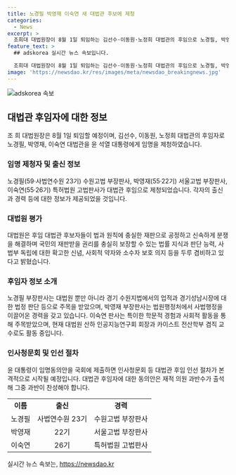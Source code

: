 ```yaml
---
title: 노경필 박영재 이숙연 새 대법관 후보에 제청
categories:
  - News
excerpt: >
  조희대 대법원장이 8월 1일 퇴임하는 김선수·이동원·노정희 대법관의 후임으로 노경필, 박영재, 이숙연 대법관을 윤석열 대통령에게 임명제청했다. 대법원은 새로운 후임들을 법과 원칙에 충실한 재판으로 공정하고 신속하게 분쟁을 해결해 국민의 재판받을 권리를 충실히 보장할 수 있는 법률 지식과 판단 능력, 사법부 독립에 대한 확고한 신념, 사회적 약자와 소수자 보호 의지 등을 두루 겸비했다고 밝혔다. 후임들의 경력과 성향에 대한 정보도 포함되어 있다.
feature_text: >
  ## adskorea 실시간 뉴스 속보입니다.

  조희대 대법원장이 8월 1일 퇴임하는 김선수·이동원·노정희 대법관의 후임으로 노경필, 박영재, 이숙연 대법관을 윤석열 대통령에게 임명제청했다. 대법원은 새로운 후임들을 법과 원칙에 충실한 재판으로 공정하고 신속하게 분쟁을 해결해 국민의 재판받을 권리를 충실히 보장할 수 있는 법률 지식과 판단 능력, 사법부 독립에 대한 확고한 신념, 사회적 약자와 소수자 보호 의지 등을 두루 겸비했다고 밝혔다. 후임들의 경력과 성향에 대한 정보도 포함되어 있다.
image: 'https://newsdao.kr/res/images/meta/newsdao_breakingnews.jpg'
---
```


<p><img src="https://newsdao.kr/res/images/meta/newsdao_breakingnews.jpg" alt="adskorea 속보" /></p>

<h2 data-ke-size="size26">대법관 후임자에 대한 정보</h2>

<p data-ke-size="size16">조 희 대법원장은 8월 1일 퇴임할 예정이며, 김선수, 이동원, 노정희 대법관의 후임자로 노경필, 박영재, 이숙연 대법관을 윤 석열 대통령에게 임명을 제청하였습니다.</p>

<h3><b>임명 제청자 및 출신 정보</b></h3>

<p data-ke-size="size16">노경필(59·사법연수원 23기) 수원고법 부장판사, 박영재(55·22기) 서울고법 부장판사, 이숙연(55·26기) 특허법원 고법판사가 대법관 후임으로 제청되었습니다. 각자의 출신과 경력 등에 대한 정보가 제공되었을 것입니다.</p>

<h3><b>대법원 평가</b></h3>

<p data-ke-size="size16">대법원은 후임 대법관 후보자들이 법과 원칙에 충실한 재판으로 공정하고 신속하게 분쟁을 해결하며 국민의 재판받을 권리를 충실히 보장할 수 있는 법률 지식과 판단 능력, 사법부 독립에 대한 확고한 신념, 사회적 약자와 소수자 보호 의지 등을 두루 겸비하고 있다고 밝혔습니다.</p>

<h3><b>후임자 정보 소개</b></h3>

<p data-ke-size="size16">노경필 부장판사는 대법원 뿐만 아니라 경기 수원지법에서의 업적과 경기성남시장에 대한 법정 판단 등으로 주목을 받았으며, 박영재 부장판사는 법원행정처에서 사법행정을 이끌어온 경력을 갖고 있습니다. 이숙연 판사는 특이한 학문적 경험과 사회적 활동을 통해 주목받았으며, 현재 대법원 산하 인공지능연구회 회장과 카이스트 전산학부 겸직 교수로도 활동 중입니다.</p>

<h3><b>인사청문회 및 인선 절차</b></h3>

<p data-ke-size="size16">윤 대통령이 임명동의안을 국회에 제출하면 인사청문회 등 대법관 후임 인선 절차가 본격적으로 시작될 예정입니다. 대법관 후임자에 대한 동의안은 재적 의원 과반수가 출석해 그중 과반이 찬성해야 합니다.</p>

<table>
    <tbody>
        <tr>
            <td style="text-align: center; height: 17px;"><b>이름</b></td>
            <td style="text-align: center; height: 17px;"><b>출신</b></td>
            <td style="text-align: center; height: 17px;"><b>경력</b></td>
        </tr>
        <tr>
            <td style="text-align: center; height: 17px;">노경필</td>
            <td style="text-align: center; height: 17px;">사법연수원 23기</td>
            <td style="text-align: center; height: 17px;">수원고법 부장판사</td>
        </tr>
        <tr>
            <td style="text-align: center; height: 17px;">박영재</td>
            <td style="text-align: center; height: 17px;">22기</td>
            <td style="text-align: center; height: 17px;">서울고법 부장판사</td>
        </tr>
        <tr>
            <td style="text-align: center; height: 17px;">이숙연</td>
            <td style="text-align: center; height: 17px;">26기</td>
            <td style="text-align: center; height: 17px;">특허법원 고법판사</td>
        </tr>
    </tbody>
</table>
실시간 뉴스 속보는, <a href="https://newsdao.kr" rel="dofollow">https://newsdao.kr</a>


